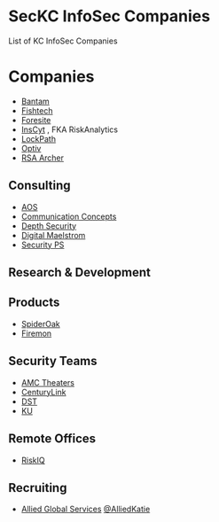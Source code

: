 # SecKC InfoSec Companies
List of KC InfoSec Companies

# Companies

* [Bantam](https://bantam-tech.com/)
* [Fishtech](https://fishtech.group/)
* [Foresite](https://www.foresite.com/)
* [InsCyt](https://www.inscyt.com/) , FKA RiskAnalytics
* [LockPath](https://www.lockpath.com/)
* [Optiv](https://www.optiv.com/)
* [RSA Archer](https://www.archerirm.com)

## Consulting

* [AOS](http://www.aos5.com/)
* [Communication Concepts](https://www.cciteam.com/services)
* [Depth Security](https://depthsecurity.com/)
* [Digital Maelstrom](https://www.digitalmaelstrom.net/)
* [Security PS](http://www.securityps.com/)

## Research & Development

## Products

* [SpiderOak](https://spideroak.com/)
* [Firemon](https://www.firemon.com)

## Security Teams

* [AMC Theaters](https://www.amctheatres.com/careers)
* [CenturyLink](www.centurylink.com)
* [DST](https://www.dstsystems.com/)
* [KU](https://technology.ku.edu/security)

## Remote Offices

* [RiskIQ](https://www.riskiq.com/)

## Recruiting

* [Allied Global Services](https://www.alliedglobalservices.com/) [@AlliedKatie](https://twitter.com/AlliedKatie)
